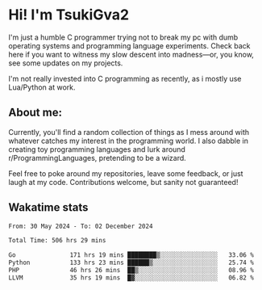 # Hi! I'm TsukiGva2

I'm just a humble C programmer trying not to break my pc with dumb operating systems and programming language experiments. Check back here if you want to witness my slow descent into madness—or, you know, see some updates on my projects.

I'm not really invested into C programming as recently, as i mostly use Lua/Python at work.

## About me:

Currently, you'll find a random collection of things as I mess around with whatever catches my interest in the programming world. I also dabble in creating toy programming languages and lurk around r/ProgrammingLanguages, pretending to be a wizard.

Feel free to poke around my repositories, leave some feedback, or just laugh at my code. Contributions welcome, but sanity not guaranteed!

## Wakatime stats
<!--START_SECTION:waka-->

```txt
From: 30 May 2024 - To: 02 December 2024

Total Time: 506 hrs 29 mins

Go               171 hrs 19 mins ████████▒░░░░░░░░░░░░░░░░   33.06 %
Python           133 hrs 23 mins ██████▒░░░░░░░░░░░░░░░░░░   25.74 %
PHP              46 hrs 26 mins  ██▒░░░░░░░░░░░░░░░░░░░░░░   08.96 %
LLVM             35 hrs 19 mins  █▓░░░░░░░░░░░░░░░░░░░░░░░   06.82 %
```

<!--END_SECTION:waka-->
